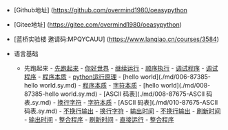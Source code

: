 - [Github地址] (https://github.com/overmind1980/oeasypython
- [Gitee地址] (https://gitee.com/overmind1980/oeasypython)
- [蓝桥实验楼 邀请码:MPQYCAUU] (https://www.lanqiao.cn/courses/3584)

- 语言基础
    -  先跑起来
      - [先跑起来](./md/001-87321-先跑起来.sy.md)
      - [你好世界](./md/002-87323-你好世界.sy.md)
      - [继续运行](./md/003-87333-继续运行.sy.md)
      - [顺序执行](./md/004-523759-顺序执行.sy.md)
      - [调试程序](./md/004-87374-调试程序.sy.md)
      - [调试程序](./md/005-87374-调试程序.sy.md)
      - [程序本质](./md/005-87382-程序本质.sy.md)
      - [python运行原理](./md/006-530001-python运行原理.sy.md)
      - [hello world](./md/006-87385-hello world.sy.md)
      - [程序本质](./md/007-87382-程序本质.sy.md)
      - [字符本质](./md/007-87487-字符本质.sy.md)
      - [hello world](./md/008-87385-hello world.sy.md)
      - [ASCII 码表](./md/008-87675-ASCII 码表.sy.md)
      - [换行字符](./md/009-87338-换行字符.sy.md)
      - [字符本质](./md/009-87487-字符本质.sy.md)
      - [ASCII 码表](./md/010-87675-ASCII 码表.sy.md)
      - [不换行输出](./md/010-87991-不换行输出.sy.md)
      - [换行字符](./md/011-87338-换行字符.sy.md)
      - [输出时间](./md/011-87992-输出时间.sy.md)
      - [不换行输出](./md/012-87991-不换行输出.sy.md)
      - [刷新时间](./md/012-87993-刷新时间.sy.md)
      - [输出时间](./md/013-87992-输出时间.sy.md)
      - [整合程序](./md/013-87995-整合程序.sy.md)
      - [刷新时间](./md/014-87993-刷新时间.sy.md)
      - [直接运行](./md/014-87996-直接运行.sy.md)
      - [整合程序](./md/015-87995-整合程序.sy.md)















































































































































